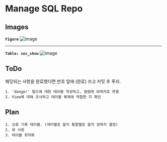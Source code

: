 # Manage SQL Repo

## Images

**`Figure`**
![image](https://user-images.githubusercontent.com/61080445/141109056-b260d3b5-250b-4f82-add1-91283d426f29.png)

---

**`Table: sec_show`**
![image](https://user-images.githubusercontent.com/61080445/141109319-164952f4-daf7-4c8e-9fad-dbae55a3d9cd.png)


## ToDo

해당되는 사항을 완료했다면 번호 앞에 (완료) 쓰고 커밋 후 푸쉬.
```
1. 'danger' 필드에 대한 테이블 작성하고, 컬럼에 외래키로 연결
2. View에 대해 조사하고 테이블 복제에 적합한 지 확인
```

## Plan

```
1. 오류 기록 테이블. (섹터별로 할지 통합별로 할지 정하지 결정)
2. 뷰 사용
3. 테이블 최적화
```
